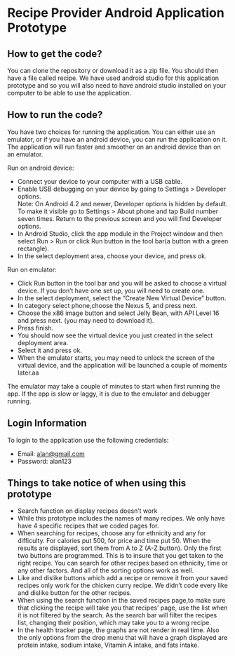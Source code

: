 Recipe Provider Android Application Prototype
==========

How to get the code?
-----------
You can clone the repository or download it as a zip file. You should then have a file called recipe. We have used android studio for this application prototype and so you will also need to have android studio installed on your computer to be able to use the application. 

How to run the code?
-----------
You have two choices for running the application. You can either use an emulator, or if you have an android device, you can run the application on it.  
The application will run faster and smoother on an android device than on an emulator.

Run on android device:  
* Connect your device to your computer with a USB cable.
* Enable USB debugging on your device by going to Settings > Developer options.  
Note: On Android 4.2 and newer, Developer options is hidden by default. To make it visible go to Settings > About phone and tap Build number seven times. Return to the previous screen and you will find Developer options.
* In Android Studio, click the app module in the Project window and then select Run > Run or click Run button in the tool bar(a button with a green rectangle).
* In the select deployment area, choose your device, and press ok.  

Run on emulator:
* Click Run button in the tool bar and you will be asked to choose a virtual device. If you don’t have one set up, you will need to create one.  
* In the select deployment, select the “Create New Virtual Device” button.  
* In category select phone,choose the Nexus 5, and press next.  
* Choose the x86 image button and select Jelly Bean, with API Level 16 and press next. (you may need to download it).
* Press finish.  
* You should now see the virtual device you just created in the select deployment area.  
* Select it and press ok. 
* When the emulator starts, you may need to unlock the screen of the virtual device, and the application will be launched a couple of moments later.aa

The emulator may take a couple of minutes to start when first running the app. If the app is slow or laggy, it is due to the emulator and debugger running.  

Login Information
-----------
To login to the application use the following credentials:  
* Email: alan@gmail.com  
* Password: alan123  

Things to take notice of when using this prototype
-----------
* Search function on display recipes doesn’t work
* While this prototype includes the names of many recipes. We only have have 4 specific recipes that we coded pages for.
* When searching for recipes, choose any for ethnicity and any for difficulty. For calories put 500, for price and time put 50. When the results are displayed, sort them from A to Z (A-Z button). Only the first two buttons are programmed. This is to insure that you get taken to the right recipe. You can search for other recipes based on ethnicity, time or any other factors. And all of the sorting options work as well. 
* Like and dislike buttons which add a recipe or remove it from your saved recipes only work for the chicken curry recipe. We didn’t code every like and dislike button for the other recipes.
* When using the search function in the saved recipes page,to make sure that clicking the recipe will take you that recipes’ page, use the list when it is not filtered by the search. As the search bar will filter the recipes list, changing their position, which may take you to a wrong recipe.
* In the health tracker page, the graphs are not render in real time. Also the only options from the drop menu that will have a graph displayed are protein intake, sodium intake, Vitamin A intake, and fats intake. 





